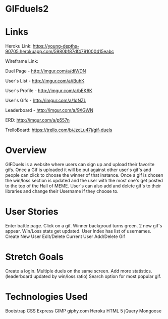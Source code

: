 # GIFduels2


# Links

Heroku Link:
https://young-depths-90705.herokuapp.com/5980bf87df4791000415eabc

Wireframe Link:

Duel Page - http://imgur.com/a/diWDN

User's List - http://imgur.com/a/iBuhK

User's Profile - http://imgur.com/a/bEK6K

User's Gifs - http://imgur.com/a/1dNZL

Leaderboard - http://imgur.com/a/9XGWN

ERD:
http://imgur.com/a/p557n

TrelloBoard:
https://trello.com/b/JzcLu47j/gif-duels


# Overview

GIFDuels is a website where users can sign up and upload their favorite gifs. Once a Gif is uploaded it will be put against other user's gif's and people can click to choose the winner of that instance. Once a gif is chosen the win/loss section is updated and the user with the most one's get posted to the top of the Hall of MEME. User's can also add and delete gif's to their libraries and change their Username if they choose to.

# User Stories

Enter battle page.
Click on a gif. Winner backgroud turns green. 2 new gif's appear.
Win/Loss stats get updated.
User Index has list of usernames.
Create New User
Edit/Delete Current User
Add/Delete Gif


# Stretch Goals

Create a login.
Multiple duels on the same screen.
Add more statistics. (leaderboard updated by win/loss ratio)
Search option for most popular gif.

# Technologies Used
Bootstrap
CSS 
Express
GIMP
giphy.com
Heroku
HTML 5
jQuery
Mongoose